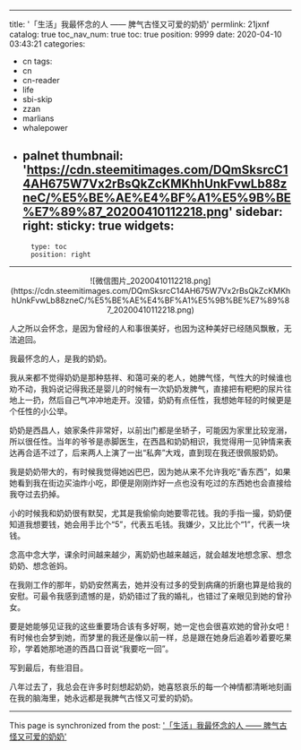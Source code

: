 
---
title: '「生活」我最怀念的人 —— 脾气古怪又可爱的奶奶'
permlink: 21jxnf
catalog: true
toc_nav_num: true
toc: true
position: 9999
date: 2020-04-10 03:43:21
categories:
- cn
tags:
- cn
- cn-reader
- life
- sbi-skip
- zzan
- marlians
- whalepower
- palnet
thumbnail: 'https://cdn.steemitimages.com/DQmSksrcC14AH675W7Vx2rBsQkZcKMKhhUnkFvwLb88zneC/%E5%BE%AE%E4%BF%A1%E5%9B%BE%E7%89%87_20200410112218.png'
sidebar:
    right:
        sticky: true
widgets:
    -
        type: toc
        position: right
---


<center>![微信图片_20200410112218.png](https://cdn.steemitimages.com/DQmSksrcC14AH675W7Vx2rBsQkZcKMKhhUnkFvwLb88zneC/%E5%BE%AE%E4%BF%A1%E5%9B%BE%E7%89%87_20200410112218.png)</center>


人之所以会怀念，是因为曾经的人和事很美好，也因为这种美好已经随风飘散，无法追回。

我最怀念的人，是我的奶奶。

我从来都不觉得奶奶是那种慈祥、和蔼可亲的老人，她脾气怪，气性大的时候谁也劝不动，我妈说记得我还是婴儿的时候有一次奶奶发脾气，直接把有粑粑的尿片往地上一扔，然后自己气冲冲地走开。没错，奶奶有点任性，我想她年轻的时候更是个任性的小公举。

奶奶是西昌人，娘家条件非常好，以前出门都是坐轿子，可能因为家里比较宠溺，所以很任性。当年的爷爷是赤脚医生，在西昌和奶奶相识，我觉得用一见钟情来表达再合适不过了，后来两人上演了一出“私奔”大戏，直到现在我还很佩服奶奶。

我是奶奶带大的，有时候我觉得她凶巴巴，因为她从来不允许我吃“香东西”，如果她看到我在街边买油炸小吃，即便是刚刚炸好一点也没有吃过的东西她也会直接给我夺过去扔掉。

小的时候我和奶奶很有默契，尤其是我偷偷向她要零花钱。我的手指一撮，奶奶便知道我想要钱，她会用手比个“5”，代表五毛钱。我嫌少，又比比个“1”，代表一块钱。

念高中念大学，课余时间越来越少，离奶奶也越来越远，就会越发地想念家、想念奶奶、想念爸妈。

在我刚工作的那年，奶奶安然离去，她并没有过多的受到病痛的折磨也算是给我的安慰。可最令我感到遗憾的是，奶奶错过了我的婚礼，也错过了亲眼见到她的曾孙女。

要是她能够见证我的这些重要场合该有多好啊，她一定也会很喜欢她的曾孙女吧！有时候也会梦到她，而梦里的我还是像以前一样，总是跟在她身后追着吵着要吃果珍，学着她那地道的西昌口音说“我要吃一回”。

写到最后，有些泪目。

八年过去了，我总会在许多时刻想起奶奶，她喜怒哀乐的每一个神情都清晰地刻画在我的脑海里，她永远都是我脾气古怪又可爱的奶奶。

- - -

This page is synchronized from the post: ['「生活」我最怀念的人 —— 脾气古怪又可爱的奶奶'](https://steemit.com/@mrspointm/21jxnf)
